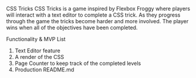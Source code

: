 CSS Tricks
CSS Tricks is a game inspired by Flexbox Froggy where players will interact 
with a text editor to complete a CSS trick. As they progress through the game 
the tricks become harder and more involved. The player wins when all of the 
objectives have been completed. 

Functionality & MVP List
1. Text Editor feature 
2. A render of the CSS 
3. Page Counter to keep track of the completed levels
4. Production README.md

